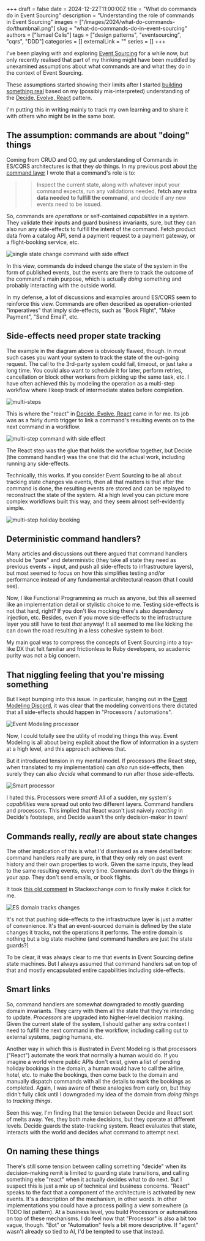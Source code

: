 +++
draft = false
date = 2024-12-22T11:00:00Z
title = "What do commands do in Event Sourcing"
description = "Understanding the role of commands in Event Sourcing"
images = ["/images/2024/what-do-commands-do/thumbnail.png"]
slug = "what-do-commands-do-in-event-sourcing"
authors = ["Ismael Celis"]
tags = ["design patterns", "eventsourcing", "cqrs", "DDD"]
categories = []
externalLink = ""
series = []
+++

I've been playing with and exploring [Event Sourcing](/posts/event-sourcing-ruby-examples/) for a while now, but only recently realised that part of my thinking might have been muddled by unexamined assumptions about what commands are and what they do in the context of Event Sourcing.

These assumptions started showing their limits after I started [building something real](https://github.com/ismasan/sourced) based on my (possibly mis-interpreted) understanding of the [Decide, Evolve, React](/posts/decide-evolve-react-pattern-in-ruby/) pattern.

I'm putting this in writing mainly to track my own learning and to share it with others who might be in the same boat.

## The assumption: commands are about "doing" things

Coming from CRUD and OO, my gut understanding of Commands in ES/CQRS architectures is that they _do_ things. In my previous post about [the command layer](/posts/event-sourcing-ruby-command-layer/) I wrote that a command's role is to:

>> Inspect the current state, along with whatever input your command expects, run any validations needed, <strong class="highlight-negative">fetch any extra data needed to fulfill the command</strong>, and decide if any new events need to be issued.

So, commands are _operations_ or self-contained _capabilities_ in a system. They validate their inputs and guard business invariants, sure, but they can also run any side-effects to fulfill the intent of the command. Fetch product data from a catalog API, send a payment request to a payment gateway, or a flight-booking service, etc.

![single state change command with side effect](/images/2024/what-do-commands-do/single-state-change-command.png)

In this view, commands do indeed change the state of the system in the form of published events, but the events are there to track the outcome of the command's main purpose, which is actually _doing_ something and probably interacting with the outside world.

In my defense, a lot of discussions and examples around ES/CQRS seem to reinforce this view. Commands are often described as operation-oriented "imperatives" that imply side-effects, such as "Book Flight", "Make Payment", "Send Email", etc.

## Side-effects need proper state tracking

The example in the diagram above is obviously flawed, though. In most such cases you want your system to track the state of the out-going request. The call to the 3rd-party system could fail, timeout, or just take a long time. You could also want to schedule it for later, perform retries, cancellation or block other workers from picking up the same task, etc. 
I have often achieved this by modeling the operation as a multi-step workflow where I keep track of intermediate states before completion.

![multi-steps](/images/2024/what-do-commands-do/multi-steps-1.png)

This is where the "react" in [Decide, Evolve, React](/posts/decide-evolve-react-pattern-in-ruby/) came in for me. Its job was as a fairly dumb trigger to link a command's resulting events on to the next command in a workflow.

![multi-step command with side effect](/images/2024/what-do-commands-do/multi-step-operation-1.png)

The React step was the glue that holds the workflow together, but Decide (the command handler) was the one that did the actual work, including running any side-effects.

Technically, this works. If you consider Event Sourcing to be all about tracking state changes via events, then all that matters is that after the command is done, the resulting events are stored and can be replayed to reconstruct the state of the system. At a high level you can picture more complex workflows built this way, and they seem almost self-evidently simple.

![multi-step holiday booking](/images/2024/what-do-commands-do/holiday-booking.png)

## Deterministic command handlers?

Many articles and discussions out there argued that command handlers should be "pure" and deterministic (they take all state they need as previous events + input, and push all side-effects to infrastructure layers), but most seemed to focus on how this simplifies testing and/or performance instead of any fundamental architectural reason (that I could see).

Now, I like Functional Programming as much as anyone, but this all seemed like an implementation detail or stylistic choice to me. Testing side-effects is not that hard, right? If you don't like mocking there's also dependency injection, etc. Besides, even if you move side-effects to the infrastructure layer you still have to test _that_ anyway! It all seemed to me like kicking the can down the road resulting in a less cohesive system to boot.

My main goal was to compress the concepts of Event Sourcing into a toy-like DX that felt familiar and frictionless to Ruby developers, so academic purity was not a big concern.

## That niggling feeling that you're missing something

But I kept bumping into this issue. In particular, hanging out in the [Event Modeling Discord](https://discord.com/invite/Sw4MvagftJ), it was clear that the modeling conventions there dictated that all side-effects should happen in "Processors / automations". 

![Event Modeling processor](/images/2024/what-do-commands-do/em-api-call-processor.png)

Now, I could totally see the utility of modeling things this way. Event Modeling is all about being explicit about the flow of information in a system at a high level, and this approach achieves that.

But it introduced tension in my mental model. If processors (the React step, when translated to my implementation) can _also_ run side-effects, then surely they can also _decide_ what command to run after those side-effects.

![Smart processor](/images/2024/what-do-commands-do/smart-processor.png)

I hated this. Processors were _smart_! All of a sudden, my system's _capabilities_ were spread out onto two different layers. Command handlers and processors. 
This implied that React wasn't just naively _reacting_ in Decide's footsteps, and Decide wasn't the only decision-maker in town!

## Commands really, _really_ are about state changes

The other implication of this is what I'd dismissed as a mere detail before: command handlers really are pure, in that they only rely on past event history and their own properties to work. Given the same inputs, they lead to the same resulting events, every time. Commands don't _do_ the things in your app. They don't send emails, or book flights.

It took [this old comment](https://softwareengineering.stackexchange.com/questions/354363/how-do-i-deal-with-side-effects-in-event-sourcing) in Stackexchange.com to finally make it click for me.

![ES domain tracks changes](/images/2024/what-do-commands-do/stackexchange-comment.png)

It's not that pushing side-effects to the infrastructure layer is just a matter of convenience. It's that an event-sourced domain is defined by the state changes it tracks, not the operations it performs. The entire domain is nothing but a big state machine (and command handlers are just the state guards?)

To be clear, it was always clear to me that events in Event Sourcing define state machines. But I always assumed that command handlers sat on top of that and mostly encapsulated entire capabilities including side-effects.

## Smart links

So, command handlers are somewhat downgraded to mostly guarding domain invariants. They carry with them all the state that they're intending to update. _Processors_ are upgraded into higher-level decision making. Given the current state of the system, I should gather any extra context I need to fulfill the next command in the workflow, including calling out to external systems, paging humans, etc.

Another way in which this is illustrated in Event Modeling is that processors ("React") automate the work that normally a human would do.
If you imagine a world where public APIs don't exist, given a list of pending holiday bookings in the domain, a human would have to call the airline, hotel, etc. to make the bookings, then come back to the domain and manually dispatch commands with all the details to mark the bookings as completed. Again, I was aware of these analogies from early on, but they didn't fully click until I downgraded my idea of the domain from _doing things_ to _tracking things_.

Seen this way, I'm finding that the tension between Decide and React sort of melts away. Yes, they both make decisions, but they operate at different levels. Decide guards the state-tracking system. React evaluates that state, interacts with the world and decides what command to attempt next.

## On naming these things

There's still some tension between calling something "decide" when its decision-making remit is limited to guarding state transitions, and calling something else "react" when it actually decides what to do next. But I suspect this is just a mix up of technical and business concerns. "React" speaks to the fact that a component of the architecture is activated by new events. It's a description of the  mechanism, in other words. In other implementations you could have a process polling a view somewhere (a TODO list pattern). At a business level, you build Processors or automations on top of these mechanisms.
I do feel now that "Processor" is also a bit too vague, though. "Bot" or "Automation" feels a bit more descriptive. If "agent" wasn't already so tied to AI, I'd be tempted to use that instead.

